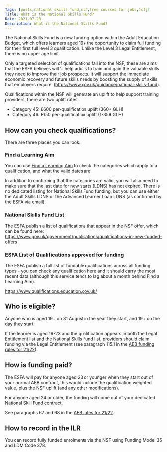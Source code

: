 ```yaml
---
Tags: [posts,national skills fund,nsf,free courses for jobs,fcfj]
Title: What is the National Skills Fund?
Date: 2021-07-20
Description: What is the National Skills Fund?
---
```

The National Skills Fund is a new funding option within the Adult Education Budget, which offers learners aged 19+ the opportunity to claim full funding for their first full level 3 qualification. Unlike the Level 3 Legal Entitlement, there is no upper age limit.

Only a targeted selection of qualifications fall into the NSF, these are aims that the ESFA believes will ‘...help adults to train and gain the valuable skills they need to improve their job prospects. It will support the immediate economic recovery and future skills needs by boosting the supply of skills that employers require’ (https://www.gov.uk/guidance/national-skills-fund). 

Qualifications within the NSF will generate an uplift to help support training providers, there are two uplift rates:
* Category 45: £600 per-qualification uplift (360+ GLH)
* Category 46: £150 per-qualification uplift (1-359 GLH)

## How can you check qualifications?
There are three places you can look.

### Find a Learning Aim
You can use [Find a Learning Aim](https://findalearningaimbeta.fasst.org.uk/) to check the categories which apply to a qualification, and what the valid dates are.

In addition to confirming that the categories are valid, you will also need to make sure that the last date for new starts (LDNS) has not expired. There is no dedicated listing for National Skills Fund funding, but you can use either the Adult Skills LDNS or the Advanced Learner Loan LDNS (as confirmed by the ESFA via email).

### National Skills Fund List
The ESFA publish a list of qualifications that appear in the NSF offer, which can be found here: https://www.gov.uk/government/publications/qualifications-in-new-funded-offers

### ESFA List of Qualifications approved for funding
The ESFA publish a full list of fundable qualifications across all funding types - you can check any qualification here and it should carry the most recent data (although this service tends to lag about a month behind Find a Learning Aim).

https://www.qualifications.education.gov.uk/

## Who is eligible?
Anyone who is aged 19+ on 31 August in the year they start, and 19+ on the day they start.

If the learner is aged 19-23 and the qualification appears in both the Legal Entitlement list and the National Skills Fund list, providers should claim funding via the Legal Entitlement (see paragraph 115.1 in the [AEB funding rules for 21/22](https://www.gov.uk/guidance/adult-education-budget-aeb-funding-rules-2021-to-2022)).

## How is funding paid?
The ESFA will pay for anyone aged 23 or younger when they start out of your normal AEB contract, this would include the qualification weighted value, plus the NSF uplift (and any other modifications).

For anyone aged 24 or older, the funding will come out of your dedicated National Skill Fund contract.

See paragraphs 67 and 68 in the [AEB rates for 21/22](https://www.gov.uk/government/publications/adult-education-budget-aeb-funding-rates-and-formula-2021-to-2022).

## How to record in the ILR
You can record fully funded enrolments via the NSF using Funding Model 35 and LDM Code 378.
